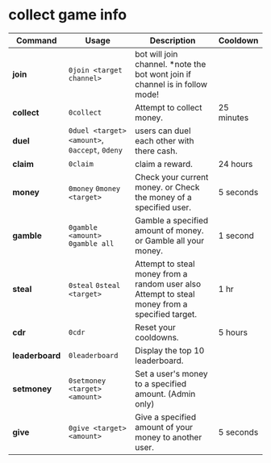 
#  collect game info

| Command          | Usage                              | Description                                                                                  | Cooldown     |
|------------------|------------------------------------|----------------------------------------------------------------------------------------------|--------------|
| **join**      | `0join <target channel>`                         |bot will join channel. *note the bot wont join if channel is in follow mode!                                                               
| **collect**      | `0collect`                         | Attempt to collect money.                                                                    | 25 minutes   |
| **duel**      | `0duel <target> <amount>`, `0accept`, `0deny`|users can duel each other with there cash.                  
| **claim**        | `0claim`                           | claim a reward.                                                                   | 24 hours     |
| **money**        |  `0money` `0money <target>`        |  Check your current money. or Check the money of a specified user.                           |  5 seconds   |
| **gamble**       | `0gamble <amount>`  `0gamble all` | Gamble a specified amount of money. or Gamble all your money.                                 | 1 second     |
| **steal**        | `0steal` `0steal <target>`        | Attempt to steal money from a random user also  Attempt to steal money from a specified target. | 1 hr   |
| **cdr**          | `0cdr`                             | Reset your cooldowns.                                                                        | 5 hours      |
| **leaderboard**  | `0leaderboard`                     | Display the top 10 leaderboard.                                                              |         |
| **setmoney**     | `0setmoney <target> <amount>`      | Set a user's money to a specified amount. (Admin only)                                       |         |
| **give**         | `0give <target> <amount>`          | Give a specified amount of your money to another user.                                       | 5 seconds    |
